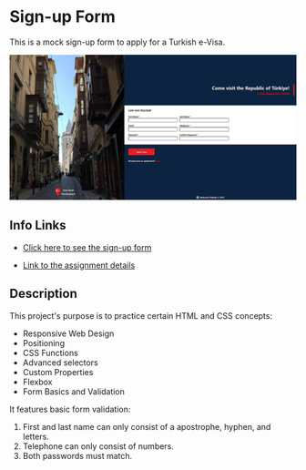 # Sign-up Form

This is a mock sign-up form to apply for a Turkish e-Visa.

![sign-up form](docs/sign-up%20form.png)


## Info Links
- [Click here to see the sign-up form](https://mohamedabdulle.github.io/sign-up-form/)

- [Link to the assignment details](https://www.theodinproject.com/lessons/node-path-intermediate-html-and-css-sign-up-form)


## Description

This project's purpose is to practice certain HTML and CSS concepts:

 - Responsive Web Design
 - Positioning
 - CSS Functions
 - Advanced selectors
 - Custom Properties
 - Flexbox
 - Form Basics and Validation 

It features basic form validation:

1. First and last name can only consist of a apostrophe, hyphen, and letters.
2. Telephone can only consist of numbers.
3. Both passwords must match.
